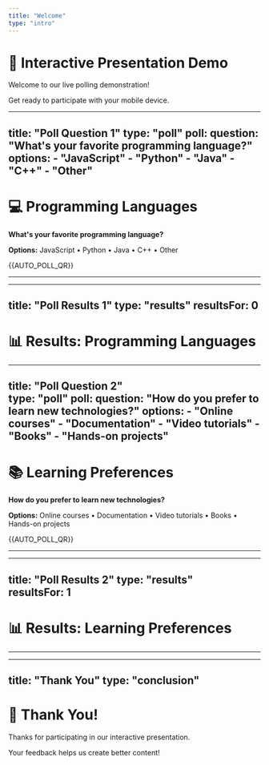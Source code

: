 ```yaml
---
title: "Welcome"
type: "intro"
---
```


# 🎉 Interactive Presentation Demo

Welcome to our live polling demonstration!

Get ready to participate with your mobile device.

---
title: "Poll Question 1"
type: "poll"
poll:
  question: "What's your favorite programming language?"
  options:
    - "JavaScript"
    - "Python"
    - "Java"
    - "C++"
    - "Other"
---

# 💻 Programming Languages

**What's your favorite programming language?**

**Options:** JavaScript • Python • Java • C++ • Other

{{AUTO_POLL_QR}}

---

---
title: "Poll Results 1"
type: "results"
resultsFor: 0
---

# 📊 Results: Programming Languages

<!-- Results chart will be automatically generated here -->

---
title: "Poll Question 2"  
type: "poll"
poll:
  question: "How do you prefer to learn new technologies?"
  options:
    - "Online courses"
    - "Documentation"
    - "Video tutorials"
    - "Books"
    - "Hands-on projects"
---

# 📚 Learning Preferences

**How do you prefer to learn new technologies?**

**Options:** Online courses • Documentation • Video tutorials • Books • Hands-on projects

{{AUTO_POLL_QR}}

---

---
title: "Poll Results 2"
type: "results"  
resultsFor: 1
---

# 📊 Results: Learning Preferences

<!-- Results chart will be automatically generated here -->

---

---
title: "Thank You"
type: "conclusion"
---

# 🙏 Thank You!

Thanks for participating in our interactive presentation.

Your feedback helps us create better content!

<!-- poll:
question: "How would you rate this presentation?"
options:
  - "Excellent"
  - "Good"
  - "Fair"
  - "Needs improvement"
-->